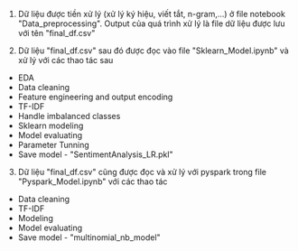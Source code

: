 1. Dữ liệu được tiền xử lý (xử lý ký hiệu, viết tắt, n-gram,...) ở file notebook "Data_preprocessing". 
Output của quá trình xử lý là file dữ liệu được lưu với tên "final_df.csv"

2. Dữ liệu "final_df.csv" sau đó được đọc vào file "Sklearn_Model.ipynb" và xử lý với các thao tác sau
  - EDA 
  - Data cleaning
  - Feature engineering and output encoding
  - TF-IDF
  - Handle imbalanced classes
  - Sklearn modeling
  - Model evaluating
  - Parameter Tunning 
  - Save model - "SentimentAnalysis_LR.pkl"

3. Dữ liệu "final_df.csv" cũng được đọc và xử lý với pyspark trong file "Pyspark_Model.ipynb" với các thao tác
  - Data cleaning
  - TF-IDF
  - Modeling
  - Model evaluating
  - Save model - "multinomial_nb_model"
